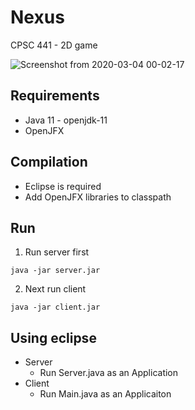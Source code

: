 # Nexus
CPSC 441 - 2D game

![Screenshot from 2020-03-04 00-02-17](https://user-images.githubusercontent.com/15548633/75853525-89264980-5dab-11ea-9977-0e5c9c78dec7.png)

## Requirements
* Java 11 - openjdk-11
* OpenJFX

## Compilation
* Eclipse is required
* Add OpenJFX libraries to classpath

## Run
1. Run server first
```
java -jar server.jar
```

2. Next run client
 ```
 java -jar client.jar
 ```

## Using eclipse
* Server
  - Run Server.java as an Application
* Client 
  - Run Main.java as an Applicaiton
